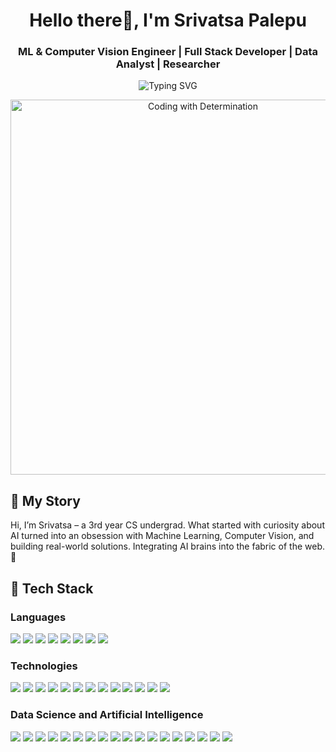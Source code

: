 <h1 align="center">Hello there👋, I'm Srivatsa Palepu</h1>
<h3 align="center">ML & Computer Vision Engineer | Full Stack Developer | Data Analyst | Researcher</h3>

<p align="center">
  <img src="https://readme-typing-svg.herokuapp.com?font=Fira+Code&weight=600&size=20&pause=1000&center=true&width=800&lines=🤖+Training+Machines+to+Think.;🌐+Full-Stack+Fusion+with+ML+Brains.;🧠+AI+Beyond+Boundaries.;👁️‍🗨️+Vision+Tech+for+Tomorrow.;🚀+Deploying+Dreams+in+Code.;🧬+Building+the+Future+One+Model+at+a+Time.;📡+Coding+the+Next+Wave+of+Innovation." alt="Typing SVG" />
</p>

<p align="center">
  <img src="https://media4.giphy.com/media/v1.Y2lkPTc5MGI3NjExZTgxMHI0czg2NG51NXY3NmIwOXBtdGoxdzhnaXRncGNwcXVhZmdxZiZlcD12MV9pbnRlcm5hbF9naWZfYnlfaWQmY3Q9Zw/QNFhOolVeCzPQ2Mx85/giphy.gif" alt="Coding with Determination" width="600"/>
</p>

## 📖 My Story

Hi, I’m Srivatsa – a 3rd year CS undergrad.
What started with curiosity about AI turned into an obsession with Machine Learning, Computer Vision, and building real-world solutions. Integrating AI brains into the fabric of the web. 💪


## 🚀 Tech Stack

### Languages

<img src="https://img.shields.io/badge/C++-00599C?style=for-the-badge&logo=c%2B%2B&logoColor=white" style="display:inline-block;"/>
<img src="https://img.shields.io/badge/C-00599C?style=for-the-badge&logo=c&logoColor=white" style="display:inline-block;"/>
<img src="https://img.shields.io/badge/Java-ED8B00?style=for-the-badge&logo=java&logoColor=white" style="display:inline-block;"/>
<img src="https://img.shields.io/badge/Python-3776AB?style=for-the-badge&logo=python&logoColor=white" style="display:inline-block;"/>
<img src="https://img.shields.io/badge/R-276DC3?style=for-the-badge&logo=r&logoColor=white" style="display:inline-block;"/>
<img src="https://img.shields.io/badge/JavaScript-F7DF1E?style=for-the-badge&logo=javascript&logoColor=black" style="display:inline-block;"/>
<img src="https://img.shields.io/badge/HTML5-E34F26?style=for-the-badge&logo=html5&logoColor=white" style="display:inline-block;"/>
<img src="https://img.shields.io/badge/CSS3-1572B6?style=for-the-badge&logo=css3&logoColor=white" style="display:inline-block;"/>


### Technologies

<img src="https://img.shields.io/badge/Tailwind_CSS-06B6D4?style=for-the-badge&logo=tailwindcss&logoColor=white" style="display:inline-block;"/>
<img src="https://img.shields.io/badge/React-20232A?style=for-the-badge&logo=react&logoColor=61DAFB" style="display:inline-block;"/>
<img src="https://img.shields.io/badge/Bootstrap-563D7C?style=for-the-badge&logo=bootstrap&logoColor=white" style="display:inline-block;"/>
<img src="https://img.shields.io/badge/Sass-CC6699?style=for-the-badge&logo=sass&logoColor=white" style="display:inline-block;"/>
<img src="https://img.shields.io/badge/Node.js-339933?style=for-the-badge&logo=nodedotjs&logoColor=white" style="display:inline-block;"/>
<img src="https://img.shields.io/badge/Express.js-000000?style=for-the-badge&logo=express&logoColor=white" style="display:inline-block;"/>
<img src="https://img.shields.io/badge/Flask-000000?style=for-the-badge&logo=flask&logoColor=white" style="display:inline-block;"/>
<img src="https://img.shields.io/badge/Django-092E20?style=for-the-badge&logo=django&logoColor=white" style="display:inline-block;"/>
<img src="https://img.shields.io/badge/MySQL-4479A1?style=for-the-badge&logo=mysql&logoColor=white" style="display:inline-block;"/>
<img src="https://img.shields.io/badge/MongoDB-4EA94B?style=for-the-badge&logo=mongodb&logoColor=white" style="display:inline-block;"/>
<img src="https://img.shields.io/badge/Git-F05032?style=for-the-badge&logo=git&logoColor=white" style="display:inline-block;"/>
<img src="https://img.shields.io/badge/Docker-2496ED?style=for-the-badge&logo=docker&logoColor=white" style="display:inline-block;"/>
<img src="https://img.shields.io/badge/Linux-FCC624?style=for-the-badge&logo=linux&logoColor=black" style="display:inline-block;"/>

### Data Science and Artificial Intelligence

<img src="https://img.shields.io/badge/Pandas-150458?style=for-the-badge&logo=pandas&logoColor=white" style="display:inline-block;"/>
<img src="https://img.shields.io/badge/NumPy-013243?style=for-the-badge&logo=numpy&logoColor=white" style="display:inline-block;"/>
<img src="https://img.shields.io/badge/Scikit--Learn-F7931E?style=for-the-badge&logo=scikit-learn&logoColor=white" style="display:inline-block;"/>
<img src="https://img.shields.io/badge/PyTorch-EE4C2C?style=for-the-badge&logo=pytorch&logoColor=white" style="display:inline-block;"/>
<img src="https://img.shields.io/badge/OpenCV-5C3EE8?style=for-the-badge&logo=opencv&logoColor=white" style="display:inline-block;"/>
<img src="https://img.shields.io/badge/Seaborn-4B8BBE?style=for-the-badge&logo=python&logoColor=white" style="display:inline-block;"/>
<img src="https://img.shields.io/badge/Keras-D00000?style=for-the-badge&logo=keras&logoColor=white" style="display:inline-block;"/>
<img src="https://img.shields.io/badge/TensorFlow-FF6F00?style=for-the-badge&logo=tensorflow&logoColor=white" style="display:inline-block;"/>
<img src="https://img.shields.io/badge/BeautifulSoup-FFDB4D?style=for-the-badge&logo=python&logoColor=black" style="display:inline-block;"/>
<img src="https://img.shields.io/badge/Selenium-43B02A?style=for-the-badge&logo=selenium&logoColor=white" style="display:inline-block;"/>
<img src="https://img.shields.io/badge/HuggingFace-FFD21F?style=for-the-badge&logo=huggingface&logoColor=black" style="display:inline-block;"/>
<img src="https://img.shields.io/badge/TPOT-A020F0?style=for-the-badge&logo=python&logoColor=white" style="display:inline-block;"/>
<img src="https://img.shields.io/badge/NLTK-2C9AB7?style=for-the-badge&logo=python&logoColor=white" style="display:inline-block;"/>
<img src="https://img.shields.io/badge/Gensim-FFB6C1?style=for-the-badge&logo=python&logoColor=white" style="display:inline-block;"/>
<img src="https://img.shields.io/badge/Ollama-000000?style=for-the-badge&logo=OpenAI&logoColor=white" style="display:inline-block;"/>
<img src="https://img.shields.io/badge/LangChain-0FA36B?style=for-the-badge&logo=chainlink&logoColor=white" style="display:inline-block;"/>
<img src="https://img.shields.io/badge/Anthropic-FFD43B?style=for-the-badge&logo=Anthropic&logoColor=black" style="display:inline-block;"/>
<img src="https://img.shields.io/badge/Cohere-3D6BE5?style=for-the-badge&logo=cohere&logoColor=white" style="display:inline-block;"/>
